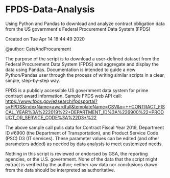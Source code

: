 # FPDS-Data-Analysis

Using Python and Pandas to download and analyze contract obligation data from the US government's Federal Procurement Data System (FPDS)

Created on Tue Apr 14 18:44:49 2020

@author: CatsAndProcurement

The purpose of the script is to download a user-defined dataset from the Federal Procurement Data System (FPDS) and aggregate and display the data using Pandas. Documentation is intended to guide a new Python/Pandas user through the process of writing similar scripts in a clear, simple, step-by-step way.

FPDS is a publicly accessible US government data system for prime contract award information.
Sample FPDS web API call:
https://www.fpds.gov/ezsearch/fpdsportal?s=FPDS&indexName=awardfull&templateName=CSV&q=++CONTRACT_FISCAL_YEAR%3A%222019%22+DEPARTMENT_ID%3A%226900%22+PRODUCT_OR_SERVICE_CODE%3A%22D3*%22

The above sample call pulls data for Contract Fiscal Year 2019, Department ID #6900 (the Department of Transportation), and Product Service Code (PSC) D3 (IT services). These parameter values can be edited (and other parameters added) as needed by data analysts to meet customized needs.

Nothing in this script is reviewed or endorsed by GSA, the reporting agencies, or the U.S. government. None of the data that the script might extract is verified by the author; neither raw data nor conclusions drawn from the data should be interpreted as authoritative.
